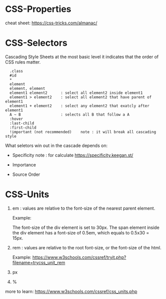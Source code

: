 ﻿# CSS-Properties
   cheat sheet: https://css-tricks.com/almanac/
# CSS-Selectors
   Cascading Style Sheets at the most basic level it indicates that the order of CSS rules matter. 
      
      .class
      #id
      *
      element
      element, element
      element1 element2      : select all element2 inside element1
      element1 > element2    : select all element2 that have parent of element1
      element1 + element2    : select any element2 that exatcly after element1
      A ~ B                  : selects all B that follow a A
      :hover
      :last-child
      :first-child
      !important (not recommended)    note : it will break all cascading style
   What seletors win out in the cascade depends on:
   
   - Specificity       note : for calculate https://specificity.keegan.st/
   
   - Importance
   
   - Source Order
# CSS-Units
1) em : values are relative to the font-size of the nearest parent element.
      
      Example: <div>The font-size of the div element is set to 30px. <span>The span element inside the div element has a font-size of 0.5em, which equals to 0.5x30 =       
               15px</span>.</div>
2) rem : values are relative to the root font-size, or the font-size of the html.

      Example: https://www.w3schools.com/cssref/tryit.php?filename=trycss_unit_rem
3) px

4) %
   
more to learn: https://www.w3schools.com/cssref/css_units.php
